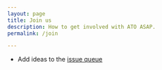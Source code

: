 ```yaml
---
layout: page
title: Join us
description: How to get involved with ATO ASAP.
permalink: /join

---
```


* Add ideas to the [issue queue](https://github.com/ato-asap/website/issues)